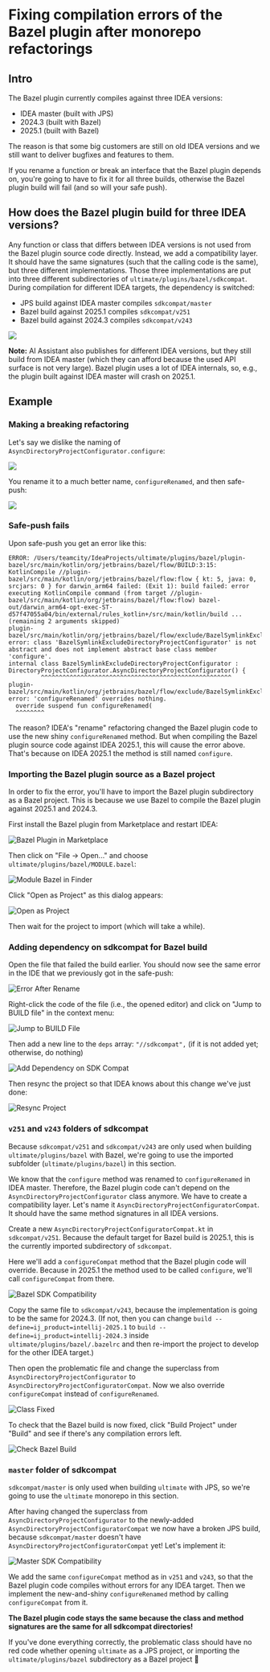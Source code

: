 # Fixing compilation errors of the Bazel plugin after monorepo refactorings

## Intro

The Bazel plugin currently compiles against three IDEA versions:
- IDEA master (built with JPS)
- 2024.3 (built with Bazel)
- 2025.1 (built with Bazel)

The reason is that some big customers are still on old IDEA versions and we still want to deliver bugfixes and features to them.

If you rename a function or break an interface that the Bazel plugin depends on,
you're going to have to fix it for all three builds, otherwise the Bazel plugin build will fail (and so will your safe push).

## How does the Bazel plugin build for three IDEA versions?

Any function or class that differs between IDEA versions is not used from the Bazel plugin source code directly.
Instead, we add a compatibility layer. It should have the same signatures (such that the calling code is the same),
but three different implementations. Those three implementations are put into three different subdirectories of
`ultimate/plugins/bazel/sdkcompat`.
During compilation for different IDEA targets, the dependency is switched: 
- JPS build against IDEA master compiles `sdkcompat/master`
- Bazel build against 2025.1 compiles `sdkcompat/v251`
- Bazel build against 2024.3 compiles `sdkcompat/v243`

![](/docs/files/sdkcompat/sdkcompat_structure.png)

**Note:** AI Assistant also publishes for different IDEA versions, but they still build from IDEA master (which they can afford because the used API surface is not very large).
Bazel plugin uses a lot of IDEA internals, so, e.g., the plugin built against IDEA master will crash on 2025.1.

## Example

### Making a breaking refactoring

Let's say we dislike the naming of `AsyncDirectoryProjectConfigurator.configure`:

![](sdkcompat_files/before_rename.png)

You rename it to a much better name, `configureRenamed`, and then safe-push:

![](/sdkcompat_files/after_rename.png)

### Safe-push fails

Upon safe-push you get an error like this:
```
ERROR: /Users/teamcity/IdeaProjects/ultimate/plugins/bazel/plugin-bazel/src/main/kotlin/org/jetbrains/bazel/flow/BUILD:3:15: KotlinCompile //plugin-bazel/src/main/kotlin/org/jetbrains/bazel/flow:flow { kt: 5, java: 0, srcjars: 0 } for darwin_arm64 failed: (Exit 1): build failed: error executing KotlinCompile command (from target //plugin-bazel/src/main/kotlin/org/jetbrains/bazel/flow:flow) bazel-out/darwin_arm64-opt-exec-ST-d57f47055a04/bin/external/rules_kotlin+/src/main/kotlin/build ... (remaining 2 arguments skipped)
plugin-bazel/src/main/kotlin/org/jetbrains/bazel/flow/exclude/BazelSymlinkExcludeDirectoryProjectConfigurator.kt:20:10: error: class 'BazelSymlinkExcludeDirectoryProjectConfigurator' is not abstract and does not implement abstract base class member 'configure'.
internal class BazelSymlinkExcludeDirectoryProjectConfigurator : DirectoryProjectConfigurator.AsyncDirectoryProjectConfigurator() {
         ^^^^^^^^^^^^^^^^^^^^^^^^^^^^^^^^^^^^^^^^^^^^^^^^^^^^^
plugin-bazel/src/main/kotlin/org/jetbrains/bazel/flow/exclude/BazelSymlinkExcludeDirectoryProjectConfigurator.kt:21:3: error: 'configureRenamed' overrides nothing.
  override suspend fun configureRenamed(
  ^^^^^^^^
```

The reason? IDEA's "rename" refactoring changed the Bazel plugin code to use the new shiny `configureRenamed` method.
But when compiling the Bazel plugin source code against IDEA 2025.1, this will cause the error above.
That's because on IDEA 2025.1 the method is still named `configure`.

### Importing the Bazel plugin source as a Bazel project

In order to fix the error, you'll have to import the Bazel plugin subdirectory as a Bazel project.
This is because we use Bazel to compile the Bazel plugin against 2025.1 and 2024.3.

First install the Bazel plugin from Marketplace and restart IDEA:

![Bazel Plugin in Marketplace](/docs/files/sdkcompat/bazel_plugin_marketplace.png)

Then click on "File -> Open..." and choose `ultimate/plugins/bazel/MODULE.bazel`:

![Module Bazel in Finder](/docs/files/sdkcompat/module_bazel_in_finder.png)

Click "Open as Project" as this dialog appears:

![Open as Project](/docs/files/sdkcompat/open_as_project.png)

Then wait for the project to import (which will take a while).

### Adding dependency on sdkcompat for Bazel build

Open the file that failed the build earlier. You should now see the same error in the IDE that we previously got in the safe-push:

![Error After Rename](/docs/files/sdkcompat/error_after_rename.png)

Right-click the code of the file (i.e., the opened editor) and click on "Jump to BUILD file" in the context menu:

![Jump to BUILD File](/docs/files/sdkcompat/jump_to_build_file.png)

Then add a new line to the `deps` array: `"//sdkcompat",` (if it is not added yet; otherwise, do nothing)

![Add Dependency on SDK Compat](/docs/files/sdkcompat/add_dependency_on_sdkcompat.png)

Then resync the project so that IDEA knows about this change we've just done:

![Resync Project](/docs/files/sdkcompat/resync.png)

### `v251` and `v243` folders of sdkcompat

Because `sdkcompat/v251` and `sdkcompat/v243` are only used when building `ultimate/plugins/bazel` with Bazel, we're going to use the imported subfolder (`ultimate/plugins/bazel`)
in this section.

We know that the `configure` method was renamed to `configureRenamed` in IDEA master. Therefore, the Bazel plugin code
can't depend on the `AsyncDirectoryProjectConfigurator` class anymore. We have to create a compatibility layer.
Let's name it `AsyncDirectoryProjectConfiguratorCompat`. It should have the same method signatures in all IDEA versions. 

Create a new `AsyncDirectoryProjectConfiguratorCompat.kt` in `sdkcompat/v251`.
Because the default target for Bazel build is 2025.1, this is the currently imported subdirectory of `sdkcompat`.

Here we'll add a `configureCompat` method that the Bazel plugin code will override. Because in 2025.1 the method
used to be called `configure`, we'll call `configureCompat` from there.

![Bazel SDK Compatibility](/docs/files/sdkcompat/bazel_sdkcompat.png)

Copy the same file to `sdkcompat/v243`, because the implementation is going to be the same for 2024.3.
(If not, then you can change `build --define=ij_product=intellij-2025.1` to `build --define=ij_product=intellij-2024.3`
inside `ultimate/plugins/bazel/.bazelrc` and then re-import the project to develop for the other IDEA target.)

Then open the problematic file and change the superclass from `AsyncDirectoryProjectConfigurator` to `AsyncDirectoryProjectConfiguratorCompat`.
Now we also override `configureCompat` instead of `configureRenamed`.

![Class Fixed](/docs/files/sdkcompat/class_fixed.png)

To check that the Bazel build is now fixed, click "Build Project" under "Build" and see if there's any compilation errors left.

![Check Bazel Build](/docs/files/sdkcompat/check_bazel_build.png)

### `master` folder of sdkcompat

`sdkcompat/master` is only used when building `ultimate` with JPS, so we're going to use the `ultimate` monorepo in this section.

After having changed the superclass from `AsyncDirectoryProjectConfigurator` to the newly-added `AsyncDirectoryProjectConfiguratorCompat`
we now have a broken JPS build, because `sdkcompat/master` doesn't have `AsyncDirectoryProjectConfiguratorCompat` yet! Let's implement it:

![Master SDK Compatibility](/docs/files/sdkcompat/master_sdkcompat.png)

We add the same `configureCompat` method as in `v251` and `v243`, so that the Bazel plugin code compiles without errors for any IDEA target. 
Then we implement the new-and-shiny `configureRenamed` method by calling `configureCompat` from it.

**The Bazel plugin code stays the same because the class and method signatures are the same for all sdkcompat directories!**


If you've done everything correctly, the problematic class should have no red code whether opening `ultimate` as a JPS project,
or importing the `ultimate/plugins/bazel` subdirectory as a Bazel project 🎉
